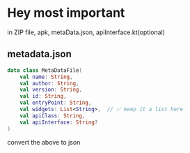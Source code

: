 # Hey most important

in ZIP file, apk, metaData.json, apiInterface.kt(optional)

## metadata.json

```kotlin
data class MetaDataFile(
    val name: String,
    val author: String,
    val version: String,
    val id: String,
    val entryPoint: String,
    val widgets: List<String>,  // ✅ keep it a list here
    val apiClass: String,
    val apiInterface: String?
)

```
convert the above to json